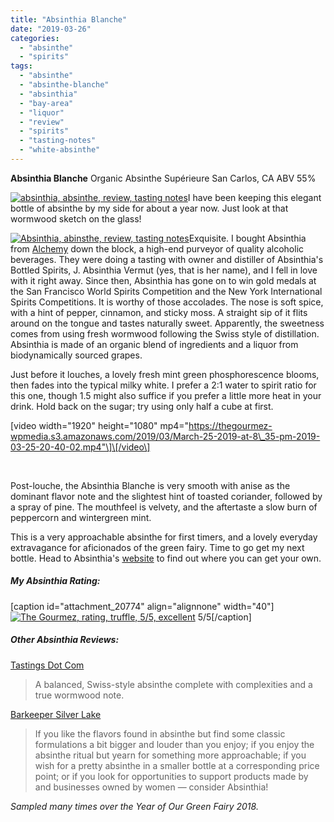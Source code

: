 ```yaml
---
title: "Absinthia Blanche"
date: "2019-03-26"
categories:
  - "absinthe"
  - "spirits"
tags:
  - "absinthe"
  - "absinthe-blanche"
  - "absinthia"
  - "bay-area"
  - "liquor"
  - "review"
  - "spirits"
  - "tasting-notes"
  - "white-absinthe"
---
```


**Absinthia Blanche** Organic Absinthe Supérieure San Carlos, CA ABV 55%

[![absinthia, absinthe, review, tasting notes](https://thegourmez-wpmedia.s3.amazonaws.com/2019/03/Absinthia-4-351x500.jpg)](https://thegourmez-wpmedia.s3.amazonaws.com/2019/03/Absinthia-4.jpg)I have been keeping this elegant bottle of absinthe by my side for about a year now. Just look at that wormwood sketch on the glass!

[![Absinthia, abinsthe, review, tasting notes](https://thegourmez-wpmedia.s3.amazonaws.com/2019/03/Absinthia-3-286x500.jpg)](https://thegourmez-wpmedia.s3.amazonaws.com/2019/03/Absinthia-3.jpg)Exquisite. I bought Absinthia from [Alchemy](https://www.alchemybottleshop.com/) down the block, a high-end purveyor of quality alcoholic beverages. They were doing a tasting with owner and distiller of Absinthia's Bottled Spirits, J. Absinthia Vermut (yes, that is her name), and I fell in love with it right away. Since then, Absinthia has gone on to win gold medals at the San Francisco World Spirits Competition and the New York International Spirits Competitions. It is worthy of those accolades. The nose is soft spice, with a hint of pepper, cinnamon, and sticky moss. A straight sip of it flits around on the tongue and tastes naturally sweet. Apparently, the sweetness comes from using fresh wormwood following the Swiss style of distillation. Absinthia is made of an organic blend of ingredients and a liquor from biodynamically sourced grapes.

Just before it louches, a lovely fresh mint green phosphorescence blooms, then fades into the typical milky white. I prefer a 2:1 water to spirit ratio for this one, though 1.5 might also suffice if you prefer a little more heat in your drink. Hold back on the sugar; try using only half a cube at first.

\[video width="1920" height="1080" mp4="https://thegourmez-wpmedia.s3.amazonaws.com/2019/03/March-25-2019-at-8\_35-pm-2019-03-25-20-40-02.mp4"\]\[/video\]

 

Post-louche, the Absinthia Blanche is very smooth with anise as the dominant flavor note and the slightest hint of toasted coriander, followed by a spray of pine. The mouthfeel is velvety, and the aftertaste a slow burn of peppercorn and wintergreen mint.

This is a very approachable absinthe for first timers, and a lovely everyday extravagance for aficionados of the green fairy. Time to go get my next bottle. Head to Absinthia's [website](https://www.absinthia.com/) to find out where you can get your own.

##### My Absinthia Rating:

\[caption id="attachment\_20774" align="alignnone" width="40"\][![The Gourmez, rating, truffle, 5/5, excellent](https://thegourmez-wpmedia.s3.amazonaws.com/2015/01/rating_truffle1.gif)](https://thegourmez-wpmedia.s3.amazonaws.com/2015/01/rating_truffle1.gif) 5/5\[/caption\]

##### Other Absinthia Reviews:

[Tastings Dot Com](http://www.tastings.com/Spirits-Review/Absinthia-Organic-Absinthe-Superieure-USA-110-Proof-375-ml-10-01-2018.aspx)

> A balanced, Swiss-style absinthe complete with complexities and a true wormwood note.

[Barkeeper Silver Lake](https://www.absinthia.com/la-reviews-and-edwardian-ball/)

> If you like the flavors found in absinthe but find some classic formulations a bit bigger and louder than you enjoy; if you enjoy the absinthe ritual but yearn for something more approachable; if you wish for a pretty absinthe in a smaller bottle at a corresponding price point; or if you look for opportunities to support products made by and businesses owned by women — consider Absinthia!

_Sampled many times over the Year of Our Green Fairy 2018._
